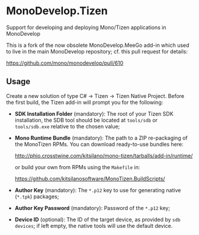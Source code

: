 # MonoDevelop.Tizen

Support for developing and deploying Mono/Tizen applications in MonoDevelop

This is a fork of the now obsolete MonoDevelop.MeeGo add-in which used
to live in the main MonoDevelop repository; cf. this pull request for
details:

<https://github.com/mono/monodevelop/pull/610>

## Usage

Create a new solution of type C# → Tizen → Tizen Native Project.
Before the first build, the Tizen add-in will prompt you for the
following:

  * **SDK Installation Folder** (mandatory): The root of your Tizen
    SDK installation, the SDB tool should be located at `tools/sdb` or
    `tools/sdb.exe` relative to the chosen value;

  * **Mono Runtime Bundle** (mandatory): The path to a ZIP
    re-packaging of the MonoTizen RPMs.  You can download ready-to-use
    bundles here:

    <http://phio.crosstwine.com/kitsilano/mono-tizen/tarballs/add-in/runtime/>

    or build your own from RPMs using the `Makefile` in:

    <https://github.com/kitsilanosoftware/MonoTizen.BuildScripts/>

  * **Author Key** (mandatory): The `*.p12` key to use for generating
    native (`*.tpk`) packages;

  * **Author Key Password** (mandatory): Password of the `*.p12` key;

  * **Device ID** (optional): The ID of the target device, as provided
    by `sdb devices`; if left empty, the native tools will use the
    default device.
